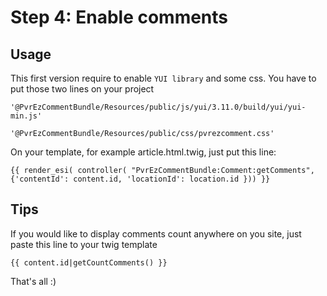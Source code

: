 # Step 4: Enable comments

## Usage

This first version require to enable ```YUI library``` and some css. You have to put those two lines on your project

```jinja
'@PvrEzCommentBundle/Resources/public/js/yui/3.11.0/build/yui/yui-min.js'
```

```jinja
'@PvrEzCommentBundle/Resources/public/css/pvrezcomment.css'
```

On your template, for example article.html.twig, just put this line:
```jinja
{{ render_esi( controller( "PvrEzCommentBundle:Comment:getComments", {'contentId': content.id, 'locationId': location.id })) }}
```

## Tips

If you would like to display comments count anywhere on you site, just paste this line to your twig template

```jinja
{{ content.id|getCountComments() }}
```

That's all :)

